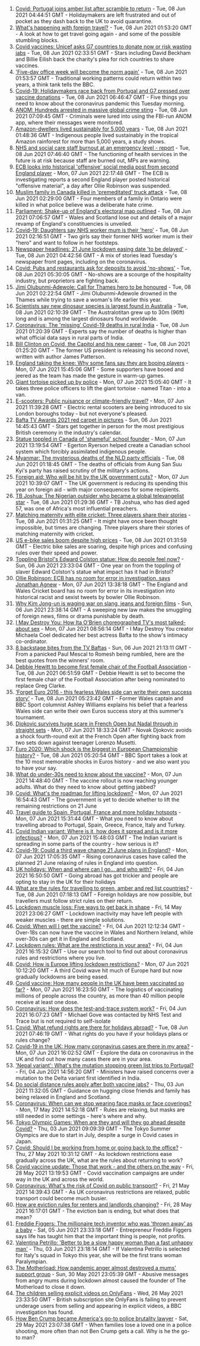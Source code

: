 1. [Covid: Portugal joins amber list after scramble to return](https://www.bbc.co.uk/news/uk-57393931) - Tue, 08 Jun 2021 04:44:51 GMT - Holidaymakers are left frustrated and out of pocket as they dash back to the UK to avoid quarantine.
2. [What's happening with foreign travel?](https://www.bbc.co.uk/news/business-57394810) - Tue, 08 Jun 2021 01:53:20 GMT - A look at how to get travel going again - and some of the possible stumbling blocks.
3. [Covid vaccines: Unicef asks G7 countries to donate now or risk wasting jabs](https://www.bbc.co.uk/news/uk-57394279) - Tue, 08 Jun 2021 02:33:51 GMT - Stars including David Beckham and Billie Eilish back the charity's plea for rich countries to share vaccines.
4. ['Five-day office week will become the norm again'](https://www.bbc.co.uk/news/business-57339105) - Tue, 08 Jun 2021 01:53:57 GMT - Traditional working patterns could return within two years, a think tank tells the BBC.
5. [Covid-19: Holidaymakers race back from Portugal and G7 pressed over vaccine donations](https://www.bbc.co.uk/news/uk-57393731) - Tue, 08 Jun 2021 06:46:47 GMT - Five things you need to know about the coronavirus pandemic this Tuesday morning.
6. [ANOM: Hundreds arrested in massive global crime sting](https://www.bbc.co.uk/news/world-57394831) - Tue, 08 Jun 2021 07:09:45 GMT - Criminals were lured into using the FBI-run ANOM app, where their messages were monitored.
7. [Amazon-dwellers lived sustainably for 5,000 years](https://www.bbc.co.uk/news/science-environment-57388939) - Tue, 08 Jun 2021 01:48:36 GMT - Indigenous people lived sustainably in the tropical Amazon rainforest for more than 5,000 years, a study shows.
8. [NHS and social care staff burnout at an emergency level - report](https://www.bbc.co.uk/news/uk-57395232) - Tue, 08 Jun 2021 07:46:40 GMT - The functioning of health services in the future is at risk because staff are burned out, MPs are warning.
9. [ECB looks into historical 'offensive' social media post from second England player](https://www.bbc.co.uk/sport/cricket/57393217) - Mon, 07 Jun 2021 22:17:48 GMT - The ECB is investigating reports a second England player posted historical "offensive material", a day after Ollie Robinson was suspended.
10. [Muslim family in Canada killed in 'premeditated' truck attack](https://www.bbc.co.uk/news/world-us-canada-57390398) - Tue, 08 Jun 2021 02:29:00 GMT - Four members of a family in Ontario were killed in what police believe was a deliberate hate crime.
11. [Parliament: Shake-up of England's electoral map outlined](https://www.bbc.co.uk/news/uk-politics-57384795) - Tue, 08 Jun 2021 07:06:57 GMT - Wales and Scotland lose out and details of a major revamp of England's constituencies is unveiled.
12. [Covid-19: Daughters say NHS worker mum is their 'hero'](https://www.bbc.co.uk/news/uk-england-cambridgeshire-57358672) - Tue, 08 Jun 2021 02:16:51 GMT - Two girls say their former NHS worker mum is their "hero" and want to follow in her footsteps.
13. [Newspaper headlines: 21 June lockdown easing date 'to be delayed'](https://www.bbc.co.uk/news/blogs-the-papers-57394251) - Tue, 08 Jun 2021 04:42:56 GMT - A mix of stories lead Tuesday's newspaper front pages, including on the coronavirus.
14. [Covid: Pubs and restaurants ask for deposits to avoid 'no-shows'](https://www.bbc.co.uk/news/uk-england-suffolk-57384595) - Tue, 08 Jun 2021 05:30:05 GMT - No-shows are a scourge of the hospitality industry, but proprietors are fighting back.
15. [Jimi Olubunmi-Adewole: Call for Thames hero to be honoured](https://www.bbc.co.uk/news/uk-57392794) - Tue, 08 Jun 2021 02:22:54 GMT - Jimi Olubunmi-Adewole drowned in the Thames while trying to save a woman's life earlier this year.
16. [Scientists say new dinosaur species is largest found in Australia](https://www.bbc.co.uk/news/world-australia-57394830) - Tue, 08 Jun 2021 02:10:39 GMT - The Australotitan grew up to 30m (96ft) long and is among the largest dinosaurs found worldwide.
17. [Coronavirus: The 'missing' Covid-19 deaths in rural India](https://www.bbc.co.uk/news/world-asia-india-57383131) - Tue, 08 Jun 2021 01:20:39 GMT - Experts say the number of deaths is higher than what official data says in rural parts of India.
18. [Bill Clinton on Covid, the Capitol and his new career](https://www.bbc.co.uk/news/entertainment-arts-57386306) - Tue, 08 Jun 2021 01:25:20 GMT - The former US president is releasing his second novel, written with author James Patterson.
19. [England taking the knee: Why some fans say they are booing players](https://www.bbc.co.uk/news/newsbeat-57382945) - Mon, 07 Jun 2021 15:45:06 GMT - Some supporters have booed and jeered as the team has made the gesture in warm-up games.
20. [Giant tortoise picked up by police](https://www.bbc.co.uk/news/uk-england-suffolk-57382810) - Mon, 07 Jun 2021 15:05:40 GMT - It takes three police officers to lift the giant tortoise - named Titan - into a van.
21. [E-scooters: Public nuisance or climate-friendly travel?](https://www.bbc.co.uk/news/uk-57385757) - Mon, 07 Jun 2021 11:39:28 GMT - Electric rental scooters are being introduced to six London boroughs today - but not everyone's pleased.
22. [Bafta TV Awards 2021 red carpet in pictures](https://www.bbc.co.uk/news/entertainment-arts-57376490) - Sun, 06 Jun 2021 14:45:43 GMT - Stars get together in person for the most prestigious British ceremony in the industry's calendar.
23. [Statue toppled in Canada of 'shameful' school founder](https://www.bbc.co.uk/news/world-57386353) - Mon, 07 Jun 2021 13:19:54 GMT - Egerton Ryerson helped create a Canadian school system which forcibly assimilated indigenous people.
24. [Myanmar: The mysterious deaths of the NLD party officials](https://www.bbc.co.uk/news/world-asia-57380237) - Tue, 08 Jun 2021 01:18:45 GMT - The deaths of officials from Aung San Suu Kyi's party has raised scrutiny of the military's actions.
25. [Foreign aid: Who will be hit by the UK government cuts?](https://www.bbc.co.uk/news/57362816) - Mon, 07 Jun 2021 10:39:07 GMT - The UK government is reducing its spending this year on foreign aid - with major consequences for some recipients.
26. [TB Joshua: The Nigerian outsider who became a global televangelist star](https://www.bbc.co.uk/news/world-africa-57388592) - Tue, 08 Jun 2021 01:29:36 GMT - TB Joshua, who has died aged 57, was one of Africa's most influential preachers.
27. [Matching maternity with elite cricket: Three players share their stories](https://www.bbc.co.uk/sport/cricket/57342914) - Tue, 08 Jun 2021 01:31:25 GMT - It might have once been thought impossible, but times are changing. Three players share their stories of matching maternity with cricket.
28. [US e-bike sales boom despite high prices](https://www.bbc.co.uk/news/business-57279844) - Tue, 08 Jun 2021 01:31:59 GMT - Electric bike sales are soaring, despite high prices and confusing rules over their speed and power.
29. [Toppling Bristol's Edward Colston statue: How do people feel now?](https://www.bbc.co.uk/news/uk-england-bristol-57337123) - Sun, 06 Jun 2021 23:33:04 GMT - One year on from the toppling of slaver Edward Colston's statue what impact has it had in Bristol?
30. [Ollie Robinson: ECB has no room for error in investigation, says Jonathan Agnew](https://www.bbc.co.uk/sport/cricket/57387781) - Mon, 07 Jun 2021 13:38:18 GMT - The England and Wales Cricket board has no room for error in its investigation into historical racist and sexist tweets by bowler Ollie Robinson.
31. [Why Kim Jong-un is waging war on slang, jeans and foreign films](https://www.bbc.co.uk/news/world-asia-57225936) - Sun, 06 Jun 2021 23:38:14 GMT - A sweeping new law makes the smuggling of foreign news, films or drama punishable by death.
32. [I May Destroy You: How Ita O'Brien choreographed TV's most talked-about sex](https://www.bbc.co.uk/news/newsbeat-53350245) - Mon, 07 Jun 2021 08:56:14 GMT - I May Destroy You creator Michaela Coel dedicated her best actress Bafta to the show's intimacy co-ordinator.
33. [8 backstage bites from the TV Baftas](https://www.bbc.co.uk/news/entertainment-arts-57376765) - Sun, 06 Jun 2021 21:13:11 GMT - From a panicked Paul Mescal to Romesh being rumbled, here are the best quotes from the winners' room.
34. [Debbie Hewitt to become first female chair of the Football Association](https://www.bbc.co.uk/sport/football/57396152) - Tue, 08 Jun 2021 06:51:59 GMT - Debbie Hewitt is set to become the first female chair of the Football Association after being nominated to replace Greg Clarke.
35. [‘Forget Euro 2016 - this fearless Wales side can write their own success story’](https://www.bbc.co.uk/sport/football/57351398) - Tue, 08 Jun 2021 05:23:42 GMT - Former Wales captain and BBC Sport columnist Ashley Williams explains his belief that a fearless Wales side can write their own Euros success story at this summer's tournament.
36. [Djokovic survives huge scare in French Open but Nadal through in straight sets](https://www.bbc.co.uk/sport/tennis/57384825) - Mon, 07 Jun 2021 18:33:24 GMT - Novak Djokovic avoids a shock fourth-round exit at the French Open after fighting back from two sets down against teenager Lorenzo Musetti.
37. [Euro 2020: Which shock is the biggest in European Championship history?](https://www.bbc.co.uk/sport/football/57000071) - Tue, 08 Jun 2021 05:20:54 GMT - BBC Sport takes a look at the 10 most memorable shocks in Euros history - and we also want you to have your say.
38. [What do under-30s need to know about the vaccine?](https://www.bbc.co.uk/news/health-57273875) - Mon, 07 Jun 2021 14:48:40 GMT - The vaccine rollout is now reaching younger adults. What do they need to know about getting jabbed?
39. [Covid: What's the roadmap for lifting lockdown?](https://www.bbc.co.uk/news/explainers-52530518) - Mon, 07 Jun 2021 16:54:43 GMT - The government is yet to decide whether to lift the remaining restrictions on 21 June
40. [Travel guide to Spain, Portugal, France and more holiday hotspots](https://www.bbc.co.uk/news/explainers-56997931) - Mon, 07 Jun 2021 15:31:44 GMT - What you need to know about travelling abroad to Portugal, Spain, Greece, France, Italy and Turkey.
41. [Covid Indian variant: Where is it, how does it spread and is it more infectious?](https://www.bbc.co.uk/news/health-57157496) - Mon, 07 Jun 2021 15:48:03 GMT - The Indian variant is spreading in some parts of the country - how serious is it?
42. [Covid-19: Could a third wave change 21 June plans in England?](https://www.bbc.co.uk/news/health-57328469) - Mon, 07 Jun 2021 17:05:35 GMT - Rising coronavirus cases have called the planned 21 June relaxing of rules in England into question.
43. [UK holidays: When and where can I go... and who with?](https://www.bbc.co.uk/news/explainers-52646738) - Fri, 04 Jun 2021 16:50:50 GMT - Going abroad has got trickier and people are opting to stay in the UK for their holidays
44. [What are the rules for travelling to green, amber and red list countries?](https://www.bbc.co.uk/news/explainers-52544307) - Tue, 08 Jun 2021 07:18:13 GMT - Foreign holidays are now possible, but travellers must follow strict rules on their return.
45. [Lockdown muscle loss: Five ways to get back in shape](https://www.bbc.co.uk/news/uk-56887390) - Fri, 14 May 2021 23:06:27 GMT - Lockdown inactivity may have left people with weaker muscles - there are simple solutions.
46. [Covid: When will I get the vaccine?](https://www.bbc.co.uk/news/health-55045639) - Fri, 04 Jun 2021 12:12:34 GMT - Over-18s can now have the vaccine in Wales and Northern Ireland, while over-30s can get it in England and Scotland.
47. [Lockdown rules: What are the restrictions in your area?](https://www.bbc.co.uk/news/uk-54373904) - Fri, 04 Jun 2021 16:15:32 GMT - Use our search tool to find out about coronavirus rules and restrictions where you live.
48. [Covid: How is Europe lifting lockdown restrictions?](https://www.bbc.co.uk/news/explainers-53640249) - Mon, 07 Jun 2021 10:12:20 GMT - A third Covid wave hit much of Europe hard but now gradually lockdowns are being eased.
49. [Covid vaccine: How many people in the UK have been vaccinated so far?](https://www.bbc.co.uk/news/health-55274833) - Mon, 07 Jun 2021 16:23:50 GMT - The logistics of vaccinating millions of people across the country, as more than 40 million people receive at least one dose.
50. [Coronavirus: How does the test-and-trace system work?](https://www.bbc.co.uk/news/explainers-52442754) - Fri, 04 Jun 2021 16:07:23 GMT - Michael Gove was contacted by NHS Test and Trace but is not required to self-isolate
51. [Covid: What refund rights are there for holidays abroad?](https://www.bbc.co.uk/news/business-51615412) - Tue, 08 Jun 2021 07:46:19 GMT - What rights do you have if your holidays plans or rules change?
52. [Covid-19 in the UK: How many coronavirus cases are there in my area?](https://www.bbc.co.uk/news/uk-51768274) - Mon, 07 Jun 2021 16:02:52 GMT - Explore the data on coronavirus in the UK and find out how many cases there are in your area.
53. ['Nepal variant': What's the mutation stopping green list trips to Portugal?](https://www.bbc.co.uk/news/health-57356109) - Fri, 04 Jun 2021 14:56:20 GMT - Ministers have raised concerns over a mutation to the Delta variant first identified in India.
54. [Do social distance rules apply after both vaccine jabs?](https://www.bbc.co.uk/news/uk-51506729) - Thu, 03 Jun 2021 11:32:05 GMT - Guidance on hugging close friends and family has being relaxed in England and Scotland.
55. [Coronavirus: When can we stop wearing face masks or face coverings?](https://www.bbc.co.uk/news/health-51205344) - Mon, 17 May 2021 14:52:18 GMT - Rules are relaxing, but masks are still needed in some settings - here's where and why.
56. [Tokyo Olympic Games: When are they and will they go ahead despite Covid?](https://www.bbc.co.uk/news/world-asia-57240044) - Thu, 03 Jun 2021 09:09:39 GMT - The Tokyo Summer Olympics are due to start in July, despite a surge in Covid cases in Japan.
57. [Covid: Should I be working from home or going back to the office?](https://www.bbc.co.uk/news/business-52567567) - Thu, 27 May 2021 10:31:12 GMT - As lockdown restrictions ease gradually across the UK, what are the rules about returning to work?
58. [Covid vaccine update: Those that work - and the others on the way](https://www.bbc.co.uk/news/health-51665497) - Fri, 28 May 2021 13:19:53 GMT - Covid vaccination campaigns are under way in the UK and across the world.
59. [Coronavirus: What's the risk of Covid on public transport?](https://www.bbc.co.uk/news/health-51736185) - Fri, 21 May 2021 14:39:43 GMT - As UK coronavirus restrictions are relaxed, public transport could become much busier.
60. [How are eviction rules for renters and landlords changing?](https://www.bbc.co.uk/news/explainers-53860154) - Fri, 28 May 2021 16:17:01 GMT - The eviction ban is ending, but what does that mean?
61. [Freddie Figgers: The millionaire tech inventor who was 'thrown away' as a baby](https://www.bbc.co.uk/news/stories-57081087) - Sat, 05 Jun 2021 23:33:18 GMT - Entrepreneur Freddie Figgers says life has taught him that the important thing is people, not profits.
62. [Valentina Petrillo: 'Better to be a slow happy woman than a fast unhappy man'](https://www.bbc.co.uk/news/stories-57338207) - Thu, 03 Jun 2021 23:18:14 GMT - If Valentina Petrillo is selected for Italy's squad in Tokyo this year, she will be the first trans woman Paralympian.
63. [The Motherload: How pandemic anger almost destroyed a mums' support group](https://www.bbc.co.uk/news/stories-57285368) - Sun, 30 May 2021 23:05:39 GMT - Abusive messages from angry mums during lockdown almost caused the founder of The Motherload to close it down.
64. [The children selling explicit videos on OnlyFans](https://www.bbc.co.uk/news/uk-57255983) - Wed, 26 May 2021 23:33:50 GMT - British subscription site OnlyFans is failing to prevent underage users from selling and appearing in explicit videos, a BBC investigation has found.
65. [How Ben Crump became America's go-to police brutality lawyer](https://www.bbc.co.uk/news/world-us-canada-57038162) - Sat, 29 May 2021 23:07:38 GMT - When families lose a loved one in a police shooting, more often than not Ben Crump gets a call. Why is he the go-to man?
